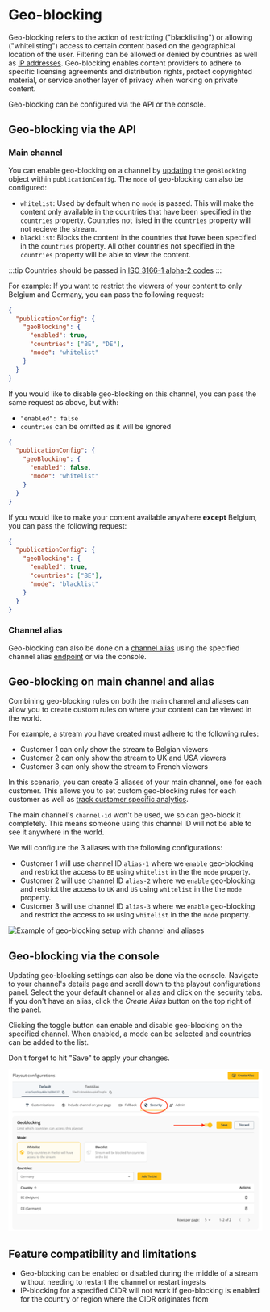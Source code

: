 # Geo-blocking

Geo-blocking refers to the action of restricting ("blacklisting") or allowing ("whitelisting") access to certain content based on the geographical location of the user. Filtering can be allowed or denied by countries as well as [IP addresses](/theolive/platform/security/ip-blocking). Geo-blocking enables content providers to adhere to specific licensing agreements and distribution rights, protect copyrighted material, or service another layer of privacy when working on private content.

Geo-blocking can be configured via the API or the console.

## Geo-blocking via the API

### Main channel

You can enable geo-blocking on a channel by [updating](/theolive/api/channels/update-channel) the `geoBlocking` object within `publicationConfig`. The `mode` of geo-blocking can also be configured:

- `whitelist`: Used by default when no `mode` is passed. This will make the content only available in the countries that have been specified in the `countries` property. Countries not listed in the `countries` property will not recieve the stream.
- `blacklist`: Blocks the content in the countries that have been specified in the `countries` property. All other countries not specified in the `countries` property will be able to view the content.

:::tip
Countries should be passed in [ISO 3166-1 alpha-2 codes](https://en.wikipedia.org/wiki/ISO_3166-1_alpha-2)
:::

For example: If you want to restrict the viewers of your content to only Belgium and Germany, you can pass the following request:

```json Enable geo-blocking on a channel
{
  "publicationConfig": {
    "geoBlocking": {
      "enabled": true,
      "countries": ["BE", "DE"],
      "mode": "whitelist"
    }
  }
}
```

If you would like to disable geo-blocking on this channel, you can pass the same request as above, but with:

- `"enabled": false`
- `countries` can be omitted as it will be ignored

```json Enable geo-blocking on a channel
{
  "publicationConfig": {
    "geoBlocking": {
      "enabled": false,
      "mode": "whitelist"
    }
  }
}
```

If you would like to make your content available anywhere **except** Belgium, you can pass the following request:

```json Use blacklist geo-block
{
  "publicationConfig": {
    "geoBlocking": {
      "enabled": true,
      "countries": ["BE"],
      "mode": "blacklist"
    }
  }
}
```

### Channel alias

Geo-blocking can also be done on a [channel alias](/theolive/platform/multi-channel) using the specified channel alias [endpoint](/theolive/api/channels/update-channel-alias) or via the console.

## Geo-blocking on main channel and alias

Combining geo-blocking rules on both the main channel and aliases can allow you to create custom rules on where your content can be viewed in the world.

For example, a stream you have created must adhere to the following rules:

- Customer 1 can only show the stream to Belgian viewers
- Customer 2 can only show the stream to UK and USA viewers
- Customer 3 can only show the stream to French viewers

In this scenario, you can create 3 aliases of your main channel, one for each customer. This allows you to set custom geo-blocking rules for each customer as well as [track customer specific analytics](../multi-channel.md).

The main channel's `channel-id` won't be used, we so can geo-block it completely. This means someone using this channel ID will not be able to see it anywhere in the world.

We will configure the 3 aliases with the following configurations:

- Customer 1 will use channel ID `alias-1` where we `enable` geo-blocking and restrict the access to `BE` using `whitelist` in the the `mode` property.
- Customer 2 will use channel ID `alias-2` where we `enable` geo-blocking and restrict the access to `UK` and `US` using `whitelist` in the the `mode` property.
- Customer 3 will use channel ID `alias-3` where we `enable` geo-blocking and restrict the access to `FR` using `whitelist` in the the `mode` property.

![Example of geo-blocking setup with channel and aliases](../../assets/img/48b69bf-Geoblocking.png)

## Geo-blocking via the console

Updating geo-blocking settings can also be done via the console. Navigate to your channel's details page and scroll down to the playout configurations panel. Select the your default channel or alias and click on the security tabs. If you don't have an alias, click the _Create Alias_ button on the top right of the panel.

Clicking the toggle button can enable and disable geo-blocking on the specified channel. When enabled, a mode can be selected and countries can be added to the list.

Don't forget to hit "Save" to apply your changes.

![Geo-blocking settings in the console](../../assets/img/geoblockconsole.png)

## Feature compatibility and limitations

- Geo-blocking can be enabled or disabled during the middle of a stream without needing to restart the channel or restart ingests
- IP-blocking for a specified CIDR will not work if geo-blocking is enabled for the country or region where the CIDR originates from
